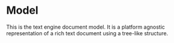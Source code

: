 # Model
This is the text engine document model. It is a platform agnostic representation
of a rich text document using a tree-like structure.
